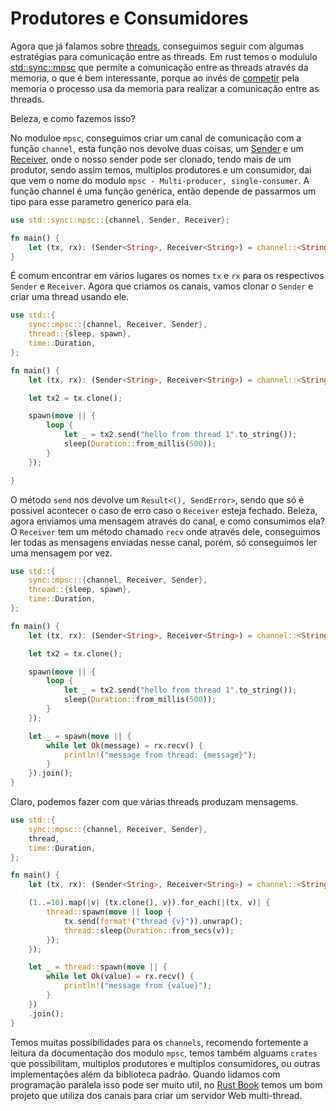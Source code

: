 # Produtores e Consumidores

Agora que já falamos sobre [threads](./04-threads.md), conseguimos seguir com algumas estratégias para comunicação entre as threads. Em rust temos o modululo [std::sync::mpsc](https://doc.rust-lang.org/std/sync/mpsc/) que permite a comunicação entre as threads através da memoria, o que é bem interessante, porque ao invés de [competir](https://en.wikipedia.org/wiki/Concurrent_computing) pela memoria o processo usa da memoria para realizar a comunicação entre as threads.

Beleza, e como fazemos isso?

No moduloe `mpsc`, conseguimos criar um canal de comunicação com a função `channel`, esta função nos devolve duas coisas, um [Sender](https://doc.rust-lang.org/std/sync/mpsc/struct.Sender.html) e um [Receiver](https://doc.rust-lang.org/std/sync/mpsc/struct.Receiver.html), onde o nosso sender pode ser clonado, tendo mais de um produtor, sendo assim temos, multiplos produtores e um consumidor, dai que vem o nome do modulo `mpsc - Multi-producer, single-consumer`. A função channel é uma função genérica, então depende de passarmos um tipo para esse parametro generico para ela.

```rust
use std::sync::mpsc::{channel, Sender, Receiver};

fn main() {
    let (tx, rx): (Sender<String>, Receiver<String>) = channel::<String>();
}
```

É comum encontrar em vários lugares os nomes `tx` e `rx` para os respectivos `Sender` e `Receiver`. Agora que criamos os canais, vamos clonar o `Sender` e criar uma thread usando ele.

```rust
use std::{
    sync::mpsc::{channel, Receiver, Sender},
    thread::{sleep, spawn},
    time::Duration,
};

fn main() {
    let (tx, rx): (Sender<String>, Receiver<String>) = channel::<String>();

    let tx2 = tx.clone();

    spawn(move || {
        loop {
            let _ = tx2.send("hello from thread 1".to_string()); 
            sleep(Duration::from_millis(500));
        }
    });

}
```

O método `send` nos devolve um `Result<(), SendError>`, sendo que só é possivel acontecer o caso de erro caso o `Receiver` esteja fechado. Beleza, agora enviamos uma mensagem através do canal, e como consumimos ela? O `Receiver` tem um método chamado `recv` onde através dele, conseguimos ler todas as mensagens enviadas nesse canal, porém, só conseguimos ler uma mensagem por vez. 

```rust
use std::{
    sync::mpsc::{channel, Receiver, Sender},
    thread::{sleep, spawn},
    time::Duration,
};

fn main() {
    let (tx, rx): (Sender<String>, Receiver<String>) = channel::<String>();

    let tx2 = tx.clone();

    spawn(move || {
        loop {
            let _ = tx2.send("hello from thread 1".to_string()); 
            sleep(Duration::from_millis(500));
        }
    });

    let _ = spawn(move || {
        while let Ok(message) = rx.recv() {
            println!("message from thread: {message}");
        }
    }).join();
}
```

Claro, podemos fazer com que várias threads produzam mensagems.

```rust
use std::{
    sync::mpsc::{channel, Receiver, Sender},
    thread,
    time::Duration,
};

fn main() {
    let (tx, rx): (Sender<String>, Receiver<String>) = channel::<String>();

    (1..=10).map(|v| (tx.clone(), v)).for_each(|(tx, v)| {
        thread::spawn(move || loop {
            tx.send(format!("thread {v}")).unwrap();
            thread::sleep(Duration::from_secs(v));
        });
    });

    let _ = thread::spawn(move || {
        while let Ok(value) = rx.recv() {
            println!("message from {value}");
        }
    })
    .join();
}
```

Temos muitas possibilidades para os `channels`, recomendo fortemente a leitura da documentação dos modulo `mpsc`, temos também alguams `crates` que possibilitam, multiplos produtores e multiplos consumidores, ou outras implementações além da biblioteca padrão. Quando lidamos com programação paralela isso pode ser muito util, no [Rust Book](https://doc.rust-lang.org/book/ch20-02-multithreaded.html) temos um bom projeto que utiliza dos canais para criar um servidor Web multi-thread.